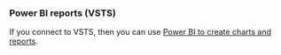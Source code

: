 
<a id="powerbi-reports"></a>
### Power BI reports (VSTS)  
If you connect to VSTS, then you can use [Power BI to create charts and reports](/vsts/report/powerbi/report-on-vso-with-power-bi-vs). 


